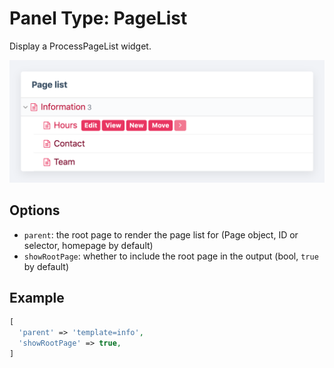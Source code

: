 # Panel Type: PageList

Display a ProcessPageList widget.

![PageList](../images/page-list.png ':size=400')

## Options

- `parent`: the root page to render the page list for (Page object, ID or selector, homepage by default)
- `showRootPage`: whether to include the root page in the output (bool, `true` by default)

## Example

```php
[
  'parent' => 'template=info',
  'showRootPage' => true,
]
```
